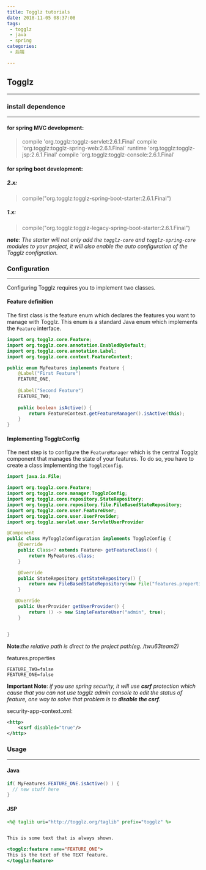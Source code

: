 ```yaml
---
title: Togglz tutorials
date: 2018-11-05 08:37:08
tags:
 - togglz
 - java
 - spring
categories:
 - 后端

---
```


## Togglz

------

### install dependence

---

#### for spring MVC development:

> compile 'org.togglz:togglz-servlet:2.6.1.Final'
> compile 'org.togglz:togglz-spring-web:2.6.1.Final'
> runtime 'org.togglz:togglz-jsp:2.6.1.Final'
> compile 'org.togglz:togglz-console:2.6.1.Final'

<!--more-->

#### for spring boot development:

##### 2.x:

> compile("org.togglz:togglz-spring-boot-starter:2.6.1.Final")

##### 1.x:

> compile("org.togglz:togglz-legacy-spring-boot-starter:2.6.1.Final")

***note***: *The starter will not only add the `togglz-core` and `togglz-spring-core` modules to your project, it will also enable the auto configuration of the Togglz configration.*

### Configuration

---

Configuring Togglz requires you to implement two classes.

#### Feature definition

 The first class is the feature enum which declares the features you want to manage with Togglz. This enum is a standard Java enum which implements the `Feature` interface.

```java
import org.togglz.core.Feature;
import org.togglz.core.annotation.EnabledByDefault;
import org.togglz.core.annotation.Label;
import org.togglz.core.context.FeatureContext;

public enum MyFeatures implements Feature {
    @Label("First Feature")
    FEATURE_ONE,
    
    @Label("Second Feature")
    FEATURE_TWO;
    
    public boolean isActive() {
        return FeatureContext.getFeatureManager().isActive(this);
    }   
}
```

#### Implementing TogglzConfig

The next step is to configure the `FeatureManager` which is the central Togglz component that manages the state of your features. To do so, you have to create a class implementing the `TogglzConfig`.

```java
import java.io.File;

import org.togglz.core.Feature;
import org.togglz.core.manager.TogglzConfig;
import org.togglz.core.repository.StateRepository;
import org.togglz.core.repository.file.FileBasedStateRepository;
import org.togglz.core.user.FeatureUser;
import org.togglz.core.user.UserProvider;
import org.togglz.servlet.user.ServletUserProvider

@Component
public class MyTogglzConfiguration implements TogglzConfig {
	@Override
    public Class<? extends Feature> getFeatureClass() {
        return MyFeatures.class;
    }

    @Override
    public StateRepository getStateRepository() {
        return new FileBasedStateRepository(new File("features.properties"));
    }

   @Override
    public UserProvider getUserProvider() {
        return () -> new SimpleFeatureUser("admin", true);
    }


}
```

**Note**:*the relative path is direct to the project path(eg. /twu63team2)*

features.properties

```properties
FEATURE_TWO=false
FEATURE_ONE=false
```

**Important Note**: *if you use spring security, it will use **csrf** protection which cause that you can not use togglz admin console to edit the status of feature, one way to solve that problem is to **disable the csrf**.*

security-app-context.xml:

```xml
<http>
    <csrf disabled="true"/>
</http>
```

### Usage

---

#### Java

```java
if( MyFeatures.FEATURE_ONE.isActive() ) {
  // new stuff here
}
```

#### JSP

```jsp
<%@ taglib uri="http://togglz.org/taglib" prefix="togglz" %>


This is some text that is always shown.

<togglz:feature name="FEATURE_ONE">
This is the text of the TEXT feature.
</togglz:feature>
```

